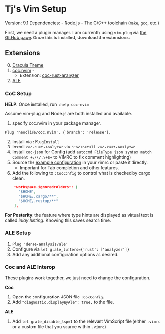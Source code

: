 # Tj's Vim Setup

Version: 9.1
Dependencies:
    - Node.js
    - The C/C++ toolchain (`make`, `gcc`, etc.)


First, we need a plugin manager. I am currently using `vim-plug` via [the GitHub page](https://github.com/junegunn/vim-plug).
Once this is installed, download the extensions:

## Extensions

0. [Dracula Theme](https://github.com/dracula/vim)
1. [coc.nvim](https://github.com/neoclide/coc.nvim) - 
    - Extension: [coc-rust-analyzer](https://github.com/fannheyward/coc-rust-analyzer)
2. [ALE](https://github.com/dense-analysis/ale)

### CoC Setup

**HELP**: Once installed, run `:help coc-nvim`

Assume vim-plug and Node.js are both installed and available.

1. specify coc.nvim in your package manager.

```vim
Plug 'neoclide/coc.nvim', {'branch': 'release'},
```

2. Install via `:PlugInstall`
3. Install `coc-rust-analyzer` via `:CocInstall coc-rust-analyzer`
4. Install `coc-json` for Config (add `autocmd FileType json syntax match Comment +\/\/.\+$+` to VIMRC to fix comment highlighting)
5. Source the [example configuration](https://github.com/neoclide/coc.nvim#example-vim-configuration) in your vimrc or paste it directly. 
    - Important for Tab completion and other features.
6. Add the following to `:CocConfig` to control what is checked by cargo clean.

```json
    "workspace.ignoredFolders": [
      "$HOME",
      "$HOME/.cargo/**",
      "$HOME/.rustup/**"
    ],
```

**For Posterity**: the feature where type hints are displayed as virtual text is called *inlay hinting*. Knowing this saves search time.

### ALE Setup

1. `Plug 'dense-analysis/ale'`
2. Configure via `let g:ale_linters={'rust': ['analyzer']}`
3. Add any additional configuration options as desired. 

### Coc and ALE Interop

These plugins work together, we just need to change the configuration.

**Coc**

1. Open the configuration JSON file `:CocConfig`.
2. Add `"diagnostic.displayByAle": true,` to the file.

**ALE**

1. Add `let g:ale_disable_lsp=1` to the relevant VimScript file (either `.vimrc` or a custom file that you source within `.vimrc`)


